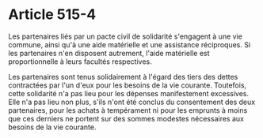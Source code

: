 # Article 515-4

Les partenaires liés par un pacte civil de solidarité s'engagent à une vie commune, ainsi qu'à une aide matérielle et une assistance réciproques. Si les partenaires n'en disposent autrement, l'aide matérielle est proportionnelle à leurs facultés respectives.

Les partenaires sont tenus solidairement à l'égard des tiers des dettes contractées par l'un d'eux pour les besoins de la vie courante. Toutefois, cette solidarité n'a pas lieu pour les dépenses manifestement excessives. Elle n'a pas lieu non plus, s'ils n'ont été conclus du consentement des deux partenaires, pour les achats à tempérament ni pour les emprunts à moins que ces derniers ne portent sur des sommes modestes nécessaires aux besoins de la vie courante.
